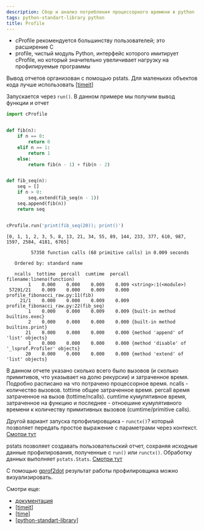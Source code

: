 ```yaml
---
description: Cбор и анализ потребления процессорного времени в python
tags: python-standart-library python
title: Profile
---
```

- cProfile рекомендуется большинству пользователей; это расширение C
- profile, чистый модуль Python, интерфейс которого имитирует cProfile, но который значительно увеличивает нагрузку на профилируемые программы

Вывод отчетов организован с помощью pstats. Для маленьких объектов кода лучше использовать [[timeit]]

Запускается через `run()`. В данном примере мы получим вывод функции и отчет

```python
import cProfile


def fib(n):
    if n == 0:
        return 0
    elif n == 1:
        return 1
    else:
        return fib(n - 1) + fib(n - 2)


def fib_seq(n):
    seq = []
    if n > 0:
        seq.extend(fib_seq(n - 1))
    seq.append(fib(n))
    return seq


cProfile.run('print(fib_seq(20)); print()')
```

```shell
[0, 1, 1, 2, 3, 5, 8, 13, 21, 34, 55, 89, 144, 233, 377, 610, 987, 1597, 2584, 4181, 6765]

         57358 function calls (68 primitive calls) in 0.009 seconds

   Ordered by: standard name

   ncalls  tottime  percall  cumtime  percall filename:lineno(function)
        1    0.000    0.000    0.009    0.009 <string>:1(<module>)
 57291/21    0.009    0.000    0.009    0.000 profile_fibonacci_raw.py:11(fib)
     21/1    0.000    0.000    0.009    0.009 profile_fibonacci_raw.py:22(fib_seq)
        1    0.000    0.000    0.009    0.009 {built-in method builtins.exec}
        2    0.000    0.000    0.000    0.000 {built-in method builtins.print}
       21    0.000    0.000    0.000    0.000 {method 'append' of 'list' objects}
        1    0.000    0.000    0.000    0.000 {method 'disable' of '_lsprof.Profiler' objects}
       20    0.000    0.000    0.000    0.000 {method 'extend' of 'list' objects}
```

В данном отчете указано сколько всего было вызовов (и сколько примитивов, что указывает на долю рекурсии) и затраченное время. Подробно расписано на что потрачено процессорное время. ncalls  - количество вызовов. tottime общее затраченное время. percall время затраченное на вызов (tottime/ncalls). cumtime кумулятивное время, затраченное на функцию и последнее - отноешине кумулятивного времени к количеству примитивных вызовов (cumtime/primitive calls).

Другой вариант запуска прпофилировщика - `runctx()`? который позволяет передать простое выражение  с параметрами через контекст. [Смотри тут](https://docs.python.org/3/library/profile.html#profile.runctx)

pstats позволяет создавать пользовательский отчет, сохраняя исходные данные профилирования, полученные с `run()` или `runctx()`. Обработку данных выполняет `pstats.Stats`. [Смотри тут](https://docs.python.org/3/library/profile.html#the-stats-class)

С помощью [gprof2dot](https://github.com/jrfonseca/gprof2dot) результат работы профилировщика можно визуализировать.

Смотри еще:

- [документация](https://docs.python.org/3/library/profile.html)
- [[timeit]]
- [[time]]
- [[python-standart-library]]

[//begin]: # "Autogenerated link references for markdown compatibility"
[timeit]: timeit "Timeit"
[timeit]: timeit "Timeit"
[time]: time "Time"
[python-standart-library]: ../lists/python-standart-library "Стандартная библиотека python и полезные ресурсы"
[//end]: # "Autogenerated link references"